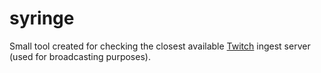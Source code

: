 # syringe
Small tool created for checking the closest available [Twitch](https://twitch.tv) ingest server (used for broadcasting purposes).
